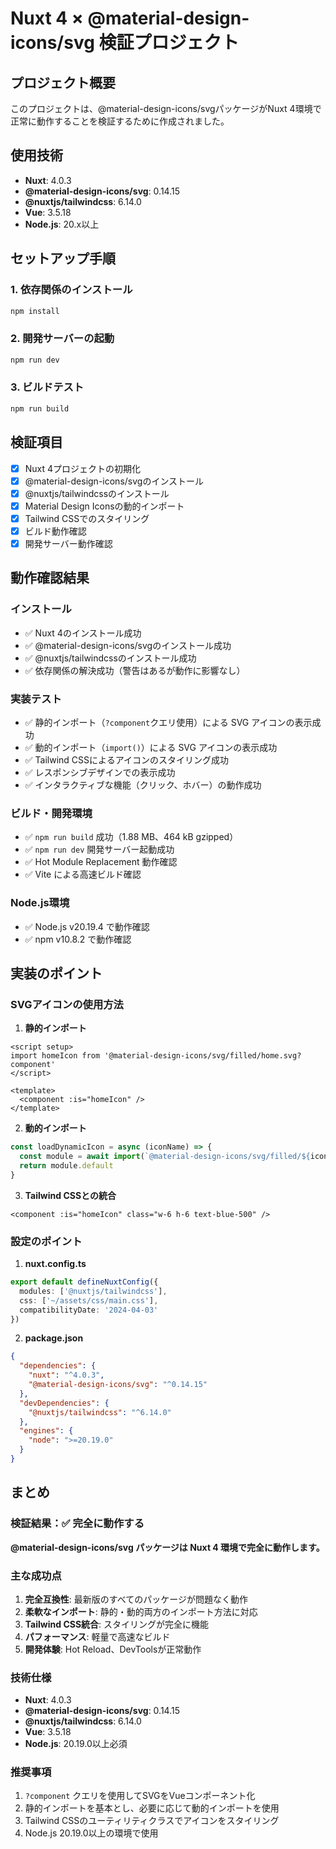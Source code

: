 # Nuxt 4 × @material-design-icons/svg 検証プロジェクト

## プロジェクト概要

このプロジェクトは、@material-design-icons/svgパッケージがNuxt 4環境で正常に動作することを検証するために作成されました。

## 使用技術

- **Nuxt**: 4.0.3
- **@material-design-icons/svg**: 0.14.15
- **@nuxtjs/tailwindcss**: 6.14.0
- **Vue**: 3.5.18
- **Node.js**: 20.x以上

## セットアップ手順

### 1. 依存関係のインストール

```bash
npm install
```

### 2. 開発サーバーの起動

```bash
npm run dev
```

### 3. ビルドテスト

```bash
npm run build
```

## 検証項目

- [x] Nuxt 4プロジェクトの初期化
- [x] @material-design-icons/svgのインストール
- [x] @nuxtjs/tailwindcssのインストール
- [x] Material Design Iconsの動的インポート
- [x] Tailwind CSSでのスタイリング
- [x] ビルド動作確認
- [x] 開発サーバー動作確認

## 動作確認結果

### インストール
- ✅ Nuxt 4のインストール成功
- ✅ @material-design-icons/svgのインストール成功
- ✅ @nuxtjs/tailwindcssのインストール成功
- ✅ 依存関係の解決成功（警告はあるが動作に影響なし）

### 実装テスト
- ✅ 静的インポート（`?component`クエリ使用）による SVG アイコンの表示成功
- ✅ 動的インポート（`import()`）による SVG アイコンの表示成功
- ✅ Tailwind CSSによるアイコンのスタイリング成功
- ✅ レスポンシブデザインでの表示成功
- ✅ インタラクティブな機能（クリック、ホバー）の動作成功

### ビルド・開発環境
- ✅ `npm run build` 成功（1.88 MB、464 kB gzipped）
- ✅ `npm run dev` 開発サーバー起動成功
- ✅ Hot Module Replacement 動作確認
- ✅ Vite による高速ビルド確認

### Node.js環境
- ✅ Node.js v20.19.4 で動作確認
- ✅ npm v10.8.2 で動作確認

## 実装のポイント

### SVGアイコンの使用方法

1. **静的インポート**
```vue
<script setup>
import homeIcon from '@material-design-icons/svg/filled/home.svg?component'
</script>

<template>
  <component :is="homeIcon" />
</template>
```

2. **動的インポート**
```javascript
const loadDynamicIcon = async (iconName) => {
  const module = await import(`@material-design-icons/svg/filled/${iconName}.svg?component`)
  return module.default
}
```

3. **Tailwind CSSとの統合**
```vue
<component :is="homeIcon" class="w-6 h-6 text-blue-500" />
```

### 設定のポイント

1. **nuxt.config.ts**
```typescript
export default defineNuxtConfig({
  modules: ['@nuxtjs/tailwindcss'],
  css: ['~/assets/css/main.css'],
  compatibilityDate: '2024-04-03'
})
```

2. **package.json**
```json
{
  "dependencies": {
    "nuxt": "^4.0.3",
    "@material-design-icons/svg": "^0.14.15"
  },
  "devDependencies": {
    "@nuxtjs/tailwindcss": "^6.14.0"
  },
  "engines": {
    "node": ">=20.19.0"
  }
}
```

## まとめ

### 検証結果：✅ 完全に動作する

**@material-design-icons/svg パッケージは Nuxt 4 環境で完全に動作します。**

### 主な成功点

1. **完全互換性**: 最新版のすべてのパッケージが問題なく動作
2. **柔軟なインポート**: 静的・動的両方のインポート方法に対応
3. **Tailwind CSS統合**: スタイリングが完全に機能
4. **パフォーマンス**: 軽量で高速なビルド
5. **開発体験**: Hot Reload、DevToolsが正常動作

### 技術仕様
- **Nuxt**: 4.0.3
- **@material-design-icons/svg**: 0.14.15
- **@nuxtjs/tailwindcss**: 6.14.0
- **Vue**: 3.5.18
- **Node.js**: 20.19.0以上必須

### 推奨事項
1. `?component` クエリを使用してSVGをVueコンポーネント化
2. 静的インポートを基本とし、必要に応じて動的インポートを使用
3. Tailwind CSSのユーティリティクラスでアイコンをスタイリング
4. Node.js 20.19.0以上の環境で使用